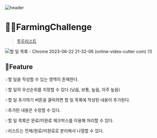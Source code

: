 <br>
<br>

![header](https://capsule-render.vercel.app/api?type=Cylinder&color=0:99a4f6,100:E4E5E4&height=180&section=header&text=RESAT%20FarmingChallenge%20&fontSize=50&)

# 👩‍🌾FarmingChallenge
> [투두리스트](https://classy-piroshki-3229c8.netlify.app/)

![할 일 목록 - Chrome 2023-06-22 21-32-06 (online-video-cutter com) (1)](https://github.com/sm022/RESAT_FarmingChallenge/assets/77651050/8a6293df-e0c1-47d4-8f1b-c75d9e6c0951)

📌Feature
---
💡할 일을 작성할 수 있는 영역이 존재한다.


💡할 일의 우선순위를 지정할 수 있다 (낮음, 보통, 높음, 아주 높음)


💡할 일 추가하기 버튼을 클릭하면 할 일 목록에 작성된 내용이 추가된다.


💡추가된 내용은 수정할 수 있다.


💡할 일 목록은 완료/미완료 체크박스를 이용해 처리할 수 있다.


💡리스트는 전체/완료/미완료로 분리해서 나열할 수 있다.

<br>

